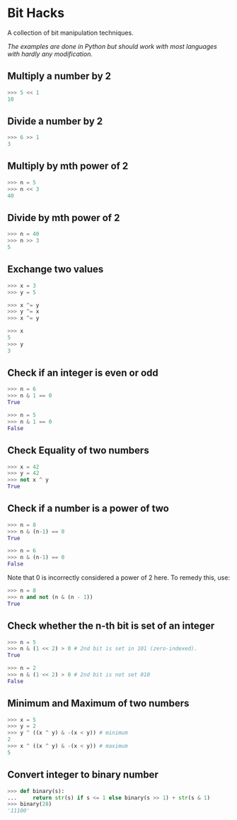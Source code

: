 # Bit Hacks

A collection of bit manipulation techniques.

*The examples are done in Python but should work with most languages
 with hardly any modification.*

## Multiply a number by 2

```python
>>> 5 << 1
10

```

## Divide a number by 2

```python
>>> 6 >> 1
3

```

## Multiply by mth power of 2

```python
>>> n = 5
>>> n << 3
40

```

## Divide by mth power of 2

```python
>>> n = 40
>>> n >> 3
5

```

## Exchange two values

```python
>>> x = 3
>>> y = 5

>>> x ^= y
>>> y ^= x
>>> x ^= y

>>> x
5
>>> y
3

```

## Check if an integer is even or odd

```python
>>> n = 6
>>> n & 1 == 0
True

>>> n = 5
>>> n & 1 == 0
False

```

## Check Equality of two numbers

```python
>>> x = 42
>>> y = 42
>>> not x ^ y
True

```

## Check if a number is a power of two

```python
>>> n = 8
>>> n & (n-1) == 0
True

>>> n = 6
>>> n & (n-1) == 0
False

```

Note that 0 is incorrectly considered a power of 2 here. To remedy this, use:

```python
>>> n = 8
>>> n and not (n & (n - 1))
True

```

## Check whether the n-th bit is set of an integer

```python
>>> n = 5
>>> n & (1 << 2) > 0 # 2nd bit is set in 101 (zero-indexed).
True

>>> n = 2
>>> n & (1 << 2) > 0 # 2nd bit is not set 010
False

```

## Minimum and Maximum of two numbers

```python
>>> x = 5
>>> y = 2
>>> y ^ ((x ^ y) & -(x < y)) # minimum
2
>>> x ^ ((x ^ y) & -(x < y)) # maximum
5

```

## Convert integer to binary number

```python
>>> def binary(s):
...     return str(s) if s <= 1 else binary(s >> 1) + str(s & 1)
>>> binary(28)
'11100'

```
